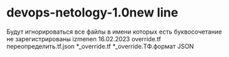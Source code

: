 # devops-netology-1.0new line
Будут игнорироваться все файлы в имени которых есть буквосочетание
не зарегистрированы 
izmenen 16.02.2023
override.tf
переопределить.tf.json
*_override.tf
*_override.ТФ.формат JSON

